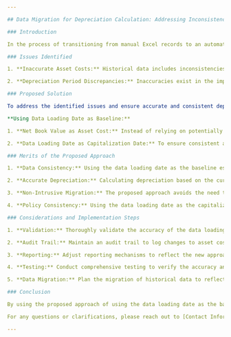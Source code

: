 ```yaml
---

## Data Migration for Depreciation Calculation: Addressing Inconsistencies and Inaccuracies

### Introduction

In the process of transitioning from manual Excel records to an automated system for asset management and depreciation calculations, several challenges related to data inconsistencies and inaccuracies have been identified. This documentation outlines the issues faced, the proposed solution, and the considerations involved in implementing the solution.

### Issues Identified

1. **Inaccurate Asset Costs:** Historical data includes inconsistencies in recorded asset costs, leading to unreliable depreciation calculations.

2. **Depreciation Period Discrepancies:** Inaccuracies exist in the implementation of depreciation periods, resulting in incorrect depreciation schedules and amounts.

### Proposed Solution

To address the identified issues and ensure accurate and consistent depreciation calculations, we propose the following solution:

**Using Data Loading Date as Baseline:**

1. **Net Book Value as Asset Cost:** Instead of relying on potentially inaccurate historical asset costs, we will use the current net book value as the asset cost for depreciation calculations.

2. **Data Loading Date as Capitalization Date:** To ensure consistent application of the depreciation policy, we will use the data loading date as the capitalization date for calculations.

### Merits of the Proposed Approach

1. **Data Consistency:** Using the data loading date as the baseline establishes a consistent starting point for depreciation calculations, addressing inconsistencies in recorded asset costs and depreciation periods.

2. **Accurate Depreciation:** Calculating depreciation based on the current net book value provides more accurate and reliable results compared to potentially inaccurate historical data.

3. **Non-Intrusive Migration:** The proposed approach avoids the need to modify past transactions or rewrite historical data, minimizing complexity and effort.

4. **Policy Consistency:** Using the data loading date as the capitalization date ensures consistent implementation of the depreciation policy, eliminating discrepancies.

### Considerations and Implementation Steps

1. **Validation:** Thoroughly validate the accuracy of the data loading process to ensure correct net book values and data loading dates.

2. **Audit Trail:** Maintain an audit trail to log changes to asset costs, net book values, and data loading dates for transparency and accountability.

3. **Reporting:** Adjust reporting mechanisms to reflect the new approach for depreciation calculations.

4. **Testing:** Conduct comprehensive testing to verify the accuracy and consistency of the new approach across various scenarios.

5. **Data Migration:** Plan the migration of historical data to reflect the new asset cost and data loading date logic accurately.

### Conclusion

By using the proposed approach of using the data loading date as the baseline for depreciation calculations, we aim to resolve the issues of data inconsistencies and inaccuracies. This approach ensures accurate, reliable, and consistent depreciation calculations while maintaining transparency and accountability in our processes.

For any questions or clarifications, please reach out to [Contact Information].

---
```

